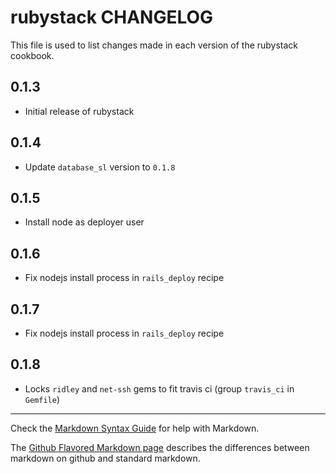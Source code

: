 rubystack CHANGELOG
==================

This file is used to list changes made in each version of the rubystack cookbook.

0.1.3
-----
- Initial release of rubystack

0.1.4
-----
- Update `database_sl` version to `0.1.8`

0.1.5
-----
- Install node as deployer user

0.1.6
-----
- Fix nodejs install process in `rails_deploy` recipe

0.1.7
-----
- Fix nodejs install process in `rails_deploy` recipe

0.1.8
-----
- Locks `ridley` and `net-ssh` gems to fit travis ci (group `travis_ci` in `Gemfile`)

- - -
Check the [Markdown Syntax Guide](http://daringfireball.net/projects/markdown/syntax) for help with Markdown.

The [Github Flavored Markdown page](http://github.github.com/github-flavored-markdown/) describes the differences between markdown on github and standard markdown.
